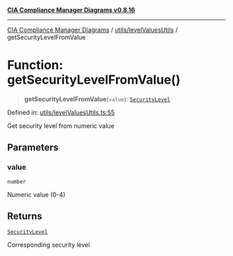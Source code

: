 [**CIA Compliance Manager Diagrams v0.8.16**](../../../README.md)

***

[CIA Compliance Manager Diagrams](../../../modules.md) / [utils/levelValuesUtils](../README.md) / getSecurityLevelFromValue

# Function: getSecurityLevelFromValue()

> **getSecurityLevelFromValue**(`value`): [`SecurityLevel`](../../../types/cia/type-aliases/SecurityLevel.md)

Defined in: [utils/levelValuesUtils.ts:55](https://github.com/Hack23/cia-compliance-manager/blob/96f4020424aba8c55d4fe94eddf596babc070968/src/utils/levelValuesUtils.ts#L55)

Get security level from numeric value

## Parameters

### value

`number`

Numeric value (0-4)

## Returns

[`SecurityLevel`](../../../types/cia/type-aliases/SecurityLevel.md)

Corresponding security level

